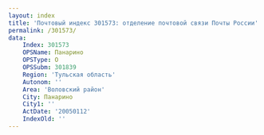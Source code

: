```yaml
---
layout: index
title: 'Почтовый индекс 301573: отделение почтовой связи Почты России'
permalink: /301573/
data:
    Index: 301573
    OPSName: Панарино
    OPSType: О
    OPSSubm: 301839
    Region: 'Тульская область'
    Autonom: ''
    Area: 'Воловский район'
    City: Панарино
    City1: ''
    ActDate: '20050112'
    IndexOld: ''
---
```

